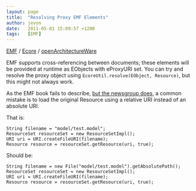 ```yaml
---
layout: page
title:  "Resolving Proxy EMF Elements"
author: jevon
date:   2011-05-01 15:09:57 +1200
tags:   [EMF]
---
```


[EMF](EMF.md) / [Ecore](Ecore.md) / [openArchitectureWare](openArchitectureWare.md)

EMF supports cross-referencing between documents; these elements will be provided at runtime as EObjects with eProxyURI set. You can try and resolve the proxy object using `EcoreUtil.resolve(EObject, Resource)`, but this might not always work.

As the EMF book fails to describe, <a href="http://dev.eclipse.org/newslists/news.eclipse.tools.emf/msg32975.html">but the newsgroup does</a>, a common mistake is to load the original Resource using a relative URI instead of an absolute URI.

That is:
```
String filename = "model/test.model";
ResourceSet resourceSet = new ResourceSetImpl();
URI uri = URI.createFileURI(filename);
Resource resource = resourceSet.getResource(uri, true);
```

Should be:
```
String filename = new File("model/test.model").getAbsolutePath();
ResourceSet resourceSet = new ResourceSetImpl();
URI uri = URI.createFileURI(filename);
Resource resource = resourceSet.getResource(uri, true);
```
